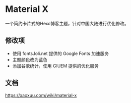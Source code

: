 # Material X

一个简约卡片式的Hexo博客主题，针对中国大陆进行优化修改。

## 修改项

- 使用 fonts.loli.net 提供的 Google Fonts 加速服务
- 主题颜色改为蓝色
- 添加谷歌统计，使用 GIUEM 提供的优化服务

## 文档

https://xaoxuu.com/wiki/material-x

